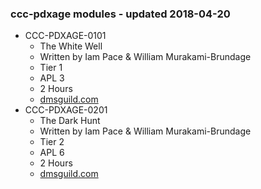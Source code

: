 ### ccc-pdxage modules - updated 2018-04-20
* CCC-PDXAGE-0101
  * The White Well
  * Written by Iam Pace & William Murakami-Brundage
  * Tier 1
  * APL 3
  * 2 Hours
  * [dmsguild.com](http://www.dmsguild.com/product/214453/CCCPDXAGE0101-The-White-Well?affiliate_id=757342)
* CCC-PDXAGE-0201
  * The Dark Hunt
  * Written by Iam Pace & William Murakami-Brundage
  * Tier 2
  * APL 6
  * 2 Hours
  * [dmsguild.com](http://www.dmsguild.com/product/214451/CCCPDXAGE0201-The-Dark-Hunt?affiliate_id=757342)
